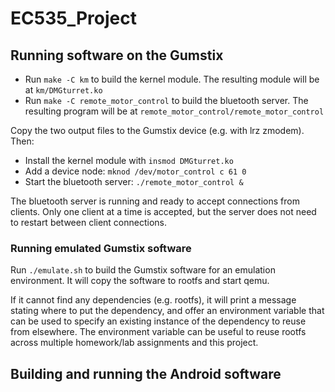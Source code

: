 # EC535_Project

## Running software on the Gumstix
 - Run `make -C km` to build the kernel module. The resulting module will be at `km/DMGturret.ko`
 - Run `make -C remote_motor_control` to build the bluetooth server. The resulting program will be at `remote_motor_control/remote_motor_control`

Copy the two output files to the Gumstix device (e.g. with lrz zmodem). Then:
 - Install the kernel module with `insmod DMGturret.ko`
 - Add a device node: `mknod /dev/motor_control c 61 0`
 - Start the bluetooth server: `./remote_motor_control &`
 
The bluetooth server is running and ready to accept connections from clients. Only one client at a time is accepted, but the server does not need to restart between client connections.

### Running emulated Gumstix software
Run `./emulate.sh` to build the Gumstix software for an emulation environment. It will copy the software to rootfs and start qemu.

If it cannot find any dependencies (e.g. rootfs), it will print a message stating where to put the dependency, and offer an environment variable that can be used to specify an existing instance of the dependency to reuse from elsewhere. The environment variable can be useful to reuse rootfs across multiple homework/lab assignments and this project.

## Building and running the Android software
